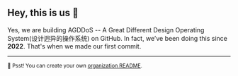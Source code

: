 ## Hey, this is us 👋

Yes, we are building AGDDoS -- A Great Different Design Operating System(设计迥异的操作系统) on GitHub. In fact, we’ve been doing this since **2022**. That's when we made our first commit.

---

<sub>🤫 Psst! You can create your own [organization README](https://docs.github.com/en/organizations/collaborating-with-groups-in-organizations/customizing-your-organizations-profile).</sub>

<!--
Made with <3
-->
